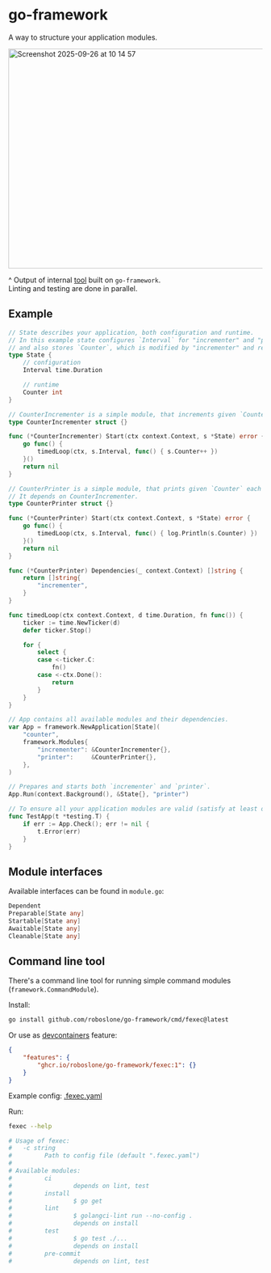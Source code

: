 # go-framework

A way to structure your application modules.

<img width="573" height="435" alt="Screenshot 2025-09-26 at 10 14 57" src="https://github.com/user-attachments/assets/3e67e0f7-dd48-4ca0-98e5-80d216e86749" />

^ Output of internal [tool](https://github.com/roboslone/go-framework/blob/main/.tools/main.go#L13) built on `go-framework`.  
Linting and testing are done in parallel.

## Example

```go
// State describes your application, both configuration and runtime.
// In this example state configures `Interval` for "incrementer" and "printer" modules,
// and also stores `Counter`, which is modified by "incrementer" and read by "printer".
type State {
    // configuration
    Interval time.Duration

    // runtime
    Counter int
}

// CounterIncrementer is a simple module, that increments given `Counter` each `Interval`.
type CounterIncrementer struct {}

func (*CounterIncrementer) Start(ctx context.Context, s *State) error {
	go func() {
		timedLoop(ctx, s.Interval, func() { s.Counter++ })
	}()
	return nil
}

// CounterPrinter is a simple module, that prints given `Counter` each `Interval`.
// It depends on CounterIncrementer.
type CounterPrinter struct {}

func (*CounterPrinter) Start(ctx context.Context, s *State) error {
	go func() {
		timedLoop(ctx, s.Interval, func() { log.Println(s.Counter) })
	}()
	return nil
}

func (*CounterPrinter) Dependencies(_ context.Context) []string {
	return []string{
		"incrementer",
	}
}

func timedLoop(ctx context.Context, d time.Duration, fn func()) {
	ticker := time.NewTicker(d)
	defer ticker.Stop()

	for {
		select {
		case <-ticker.C:
			fn()
		case <-ctx.Done():
			return
		}
	}
}

// App contains all available modules and their dependencies.
var App = framework.NewApplication[State](
    "counter",
    framework.Modules{
        "incrementer": &CounterIncrementer{},
        "printer":     &CounterPrinter{},
    },
)

// Prepares and starts both `incrementer` and `printer`.
App.Run(context.Background(), &State{}, "printer")

// To ensure all your application modules are valid (satisfy at least one module interface):
func TestApp(t *testing.T) {
	if err := App.Check(); err != nil {
		t.Error(err)
	}
}
```

## Module interfaces
Available interfaces can be found in `module.go`:

```go
Dependent
Preparable[State any]
Startable[State any]
Awaitable[State any]
Cleanable[State any]
```

## Command line tool
There's a command line tool for running simple command modules (`framework.CommandModule`).

Install:

```sh
go install github.com/roboslone/go-framework/cmd/fexec@latest
```

Or use as [devcontainers](https://containers.dev) feature:

```json
{
	"features": {
		"ghcr.io/roboslone/go-framework/fexec:1": {}
	}
}
```

Example config: [.fexec.yaml](https://github.com/roboslone/go-framework/blob/main/.fexec.yaml)

Run:

```sh
fexec --help

# Usage of fexec:
#   -c string
#         Path to config file (default ".fexec.yaml")
# 
# Available modules:
#         ci
#                 depends on lint, test
#         install
#                 $ go get
#         lint
#                 $ golangci-lint run --no-config .
#                 depends on install
#         test
#                 $ go test ./...
#                 depends on install
#         pre-commit
#                 depends on lint, test
```
